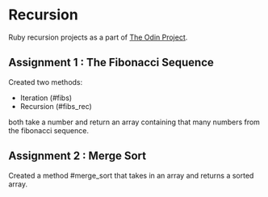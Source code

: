 # Recursion

Ruby recursion projects as a part of [The Odin Project](https://www.theodinproject.com/lessons/ruby-recursion).

## Assignment 1 : The Fibonacci Sequence

Created two methods:
- Iteration (#fibs)
- Recursion (#fibs_rec)

both take a number and return an array containing that many numbers from the fibonacci sequence. 

## Assignment 2 : Merge Sort

Created a method #merge_sort that takes in an array and returns a sorted array.

